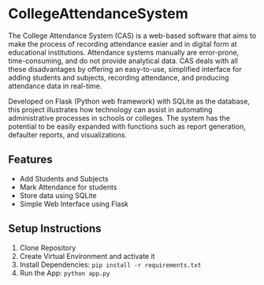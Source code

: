 # CollegeAttendanceSystem
The College Attendance System (CAS) is a web-based software that aims to make the process of recording attendance easier and in digital form at educational institutions. Attendance systems manually are error-prone, time-consuming, and do not provide analytical data. CAS deals with all these disadvantages by offering an easy-to-use, simplified interface for adding students and subjects, recording attendance, and producing attendance data in real-time.

Developed on Flask (Python web framework) with SQLite as the database, this project illustrates how technology can assist in automating administrative processes in schools or colleges. The system has the potential to be easily expanded with functions such as report generation, defaulter reports, and visualizations.


## Features
- Add Students and Subjects
- Mark Attendance for students
- Store data using SQLite
- Simple Web Interface using Flask

## Setup Instructions
1. Clone Repository
2. Create Virtual Environment and activate it
3. Install Dependencies: `pip install -r requirements.txt`
4. Run the App: `python app.py`
